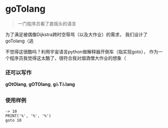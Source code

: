 # goTolang

> 一门程序员看了直摇头的语言

为了满足被偶像Dijkstra跨时空辱骂（以及大作业）的需求，
我们设计了goTolang（逃


不觉得这很酷吗？利用宇宙语言python做解释器开倒车（指实现goto），
作为一个程序员我觉得这太酷了，很符合我对烟酒僧大作业的想象（

### 还可以写作

**gOtOlang**, **gOTOlang**, **g**:wheelchair:**T**:wheelchair:**lang**

### 使用样例
```
-> 10
PRINT('%', '%', '%')
goto 10
```

